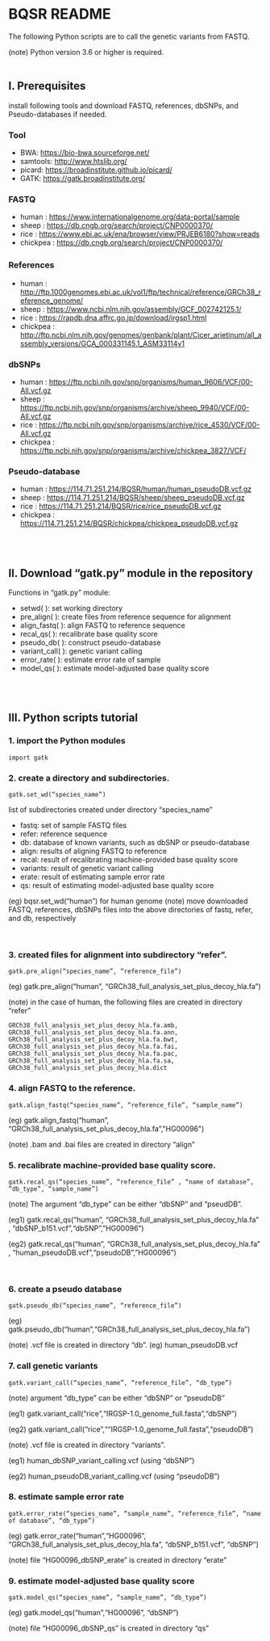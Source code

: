 # BQSR README
The following Python scripts are to call the genetic variants from FASTQ. 

(note) Python version 3.6 or higher is required.<br><br>


## I. Prerequisites 
install following tools and download FASTQ, references, dbSNPs, and Pseudo-databases if needed. 


### Tool
*	BWA: https://bio-bwa.sourceforge.net/
*	samtools: http://www.htslib.org/
*	picard: https://broadinstitute.github.io/picard/
*	GATK: https://gatk.broadinstitute.org/

### FASTQ
*	human : https://www.internationalgenome.org/data-portal/sample
*	sheep : https://db.cngb.org/search/project/CNP0000370/
*	rice : https://www.ebi.ac.uk/ena/browser/view/PRJEB6180?show=reads
*	chickpea : https://db.cngb.org/search/project/CNP0000370/

### References 　
* human : http://ftp.1000genomes.ebi.ac.uk/vol1/ftp/technical/reference/GRCh38_reference_genome/
* sheep : https://www.ncbi.nlm.nih.gov/assembly/GCF_002742125.1/
* rice : https://rapdb.dna.affrc.go.jp/download/irgsp1.html
* chickpea : http://ftp.ncbi.nlm.nih.gov/genomes/genbank/plant/Cicer_arietinum/all_assembly_versions/GCA_000331145.1_ASM33114v1

### dbSNPs
*	human : https://ftp.ncbi.nih.gov/snp/organisms/human_9606/VCF/00-All.vcf.gz
*	sheep : https://ftp.ncbi.nih.gov/snp/organisms/archive/sheep_9940/VCF/00-All.vcf.gz
*	rice : https://ftp.ncbi.nih.gov/snp/organisms/archive/rice_4530/VCF/00-All.vcf.gz
*	chickpea : https://ftp.ncbi.nih.gov/snp/organisms/archive/chickpea_3827/VCF/

### Pseudo-database
*	human : https://114.71.251.214/BQSR/human/human_pseudoDB.vcf.gz
*	sheep : https://114.71.251.214/BQSR/sheep/sheep_pseudoDB.vcf.gz
*	rice : https://114.71.251.214/BQSR/rice/rice_pseudoDB.vcf.gz
*	chickpea : https://114.71.251.214/BQSR/chickpea/chickpea_pseudoDB.vcf.gz

<br><br>
## Ⅱ. Download “gatk.py” module in the repository

Functions in “gatk.py” module:

+ setwd( ): set working directory
+	pre_align( ): create files from reference sequence for alignment
+	align_fastq( ): align FASTQ to reference sequence 
+	recal_qs( ): recalibrate base quality score
+	pseudo_db( ): construct pseudo-database 
+	variant_call( ): genetic variant calling
+	error_rate( ): estimate error rate of sample
+	model_qs( ): estimate model-adjusted base quality score

<br><br>
## Ⅲ. Python scripts tutorial
### 1.	import the Python modules
```
import gatk
```

### 2.	create a directory and subdirectories.
```
gatk.set_wd(“species_name”)
```

list of subdirectories created under directory “species_name”

+	fastq: set of sample FASTQ files
+ refer: reference sequence 
+	db: database of known variants, such as dbSNP or pseudo-database
+	align: results of aligning FASTQ to reference
+	recal: result of recalibrating machine-provided base quality score 
+	variants: result of genetic variant calling
+	erate: result of estimating sample error rate
+	qs: result of estimating model-adjusted base quality score


(eg) bqsr.set_wd(“human”) for human genome
(note) move downloaded FASTQ, references, dbSNPs files into the above directories of fastq, refer, and db, respectively 

<br>

### 3. created files for alignment into subdirectory “refer”.

```
gatk.pre_align(“species_name”, “reference_file”)
```
(eg) gatk.pre_align(“human”, “GRCh38_full_analysis_set_plus_decoy_hla.fa”)

(note) in the case of human, the following files are created in directory “refer”
```
GRCh38_full_analysis_set_plus_decoy_hla.fa.amb, 
GRCh38_full_analysis_set_plus_decoy_hla.fa.ann,
GRCh38_full_analysis_set_plus_decoy_hla.fa.bwt, 
GRCh38_full_analysis_set_plus_decoy_hla.fa.fai,
GRCh38_full_analysis_set_plus_decoy_hla.fa.pac, 
GRCh38_full_analysis_set_plus_decoy_hla.fa.sa,
GRCh38_full_analysis_set_plus_decoy_hla.dict 
```

### 4.	align FASTQ to the reference. 
```
gatk.align_fastq(“species_name”, “reference_file”, “sample_name”)
```
(eg) gatk.align_fastq(“human”, “GRCh38_full_analysis_set_plus_decoy_hla.fa”,"HG00096")

(note) .bam and .bai files are created in directory “align”
<br>

### 5.	recalibrate machine-provided base quality score. 
```
gatk.recal_qs(“species_name”, “reference_file” , “name of database”, “db_type”, “sample_name”)
```
(note) The argument “db_type” can be either “dbSNP” and “pseudDB”.

(eg1) gatk.recal_qs(“human”, “GRCh38_full_analysis_set_plus_decoy_hla.fa” , “dbSNP_b151.vcf”,“dbSNP”,”HG00096”)

(eg2) gatk.recal_qs(“human”, “GRCh38_full_analysis_set_plus_decoy_hla.fa” , “human_pseudoDB.vcf”,“pseudoDB”,”HG00096”)

<br>

### 6.	create a pseudo database
```
gatk.pseudo_db(“species_name”, “reference_file”)
```
(eg) gatk.pseudo_db(“human”,“GRCh38_full_analysis_set_plus_decoy_hla.fa”)

(note) .vcf file is created in directory “db”. 
(eg) human_pseudoDB.vcf 
<br>

### 7.	call genetic variants 
```
gatk.variant_call(“species_name”, “reference_file”, “db_type”)
```
(note) argument “db_type” can be either “dbSNP” or “pseudoDB”

(eg1) gatk.variant_call(“rice”,“IRGSP-1.0_genome_full.fasta”,“dbSNP”)

(eg2) gatk.variant_call(“rice”,““IRGSP-1.0_genome_full.fasta”,“pseudoDB”)

(note) .vcf file is created in directory “variants”. 

(eg1) human_dbSNP_variant_calling.vcf (using “dbSNP”)

(eg2) human_pseudoDB_variant_calling.vcf (using “pseudoDB”)
<br>

### 8.	estimate sample error rate
```
gatk.error_rate(“species_name”, “sample_name”, “reference_file”, “name of database”, “db_type”)
```
(eg) gatk.error_rate(“human”,“HG00096”, “GRCh38_full_analysis_set_plus_decoy_hla.fa”, “dbSNP_b151.vcf”, “dbSNP”)

(note) file “HG00096_dbSNP_erate” is created in directory “erate”
<br>

### 9.	estimate model-adjusted base quality score
```
gatk.model_qs(“species_name”, “sample_name”, “db_type”)
```
(eg) gatk.model_qs(“human”,“HG00096”, “dbSNP”)

(note) file “HG00096_dbSNP_qs” is created in directory “qs”
